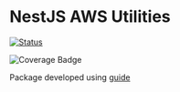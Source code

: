 # NestJS AWS Utilities

[![Status](https://github.com/rzdevelop/nestjs-aws-utilities/actions/workflows/publish.yml/badge.svg)](https://github.com/rzdevelop/nestjs-aws-utilities/actions/workflows/publish.yml)

![Coverage Badge](https://img.shields.io/endpoint?url=https://gist.githubusercontent.com/renanz/2cf517d75b119e74d2c3b7feedbcba7e/raw/nestjs-aws-utilities__heads_main.json)

Package developed using [guide](https://itnext.io/step-by-step-building-and-publishing-an-npm-typescript-package-44fe7164964c)
